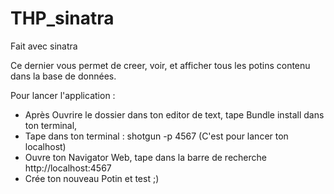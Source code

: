 # THP_sinatra

Fait avec sinatra 

Ce dernier vous permet de creer, voir, et afficher tous les potins contenu dans la base de données.

Pour lancer l'application : 

- Après Ouvrire le dossier dans ton editor de text, tape Bundle install dans ton terminal,
- Tape dans ton terminal : shotgun -p 4567 (C'est pour lancer ton localhost)
- Ouvre ton Navigator Web, tape dans la barre de recherche http://localhost:4567
- Crée ton nouveau Potin et test ;)
